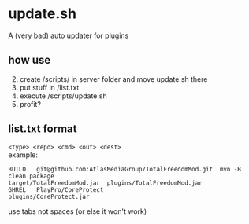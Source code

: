 # update.sh
A (very bad) auto updater for plugins

## how use
2. create /scripts/ in server folder and move update.sh there
1. put stuff in /list.txt
3. execute /scripts/update.sh
4. profit?


## list.txt format
`<type> <repo> <cmd> <out> <dest>`  
example:
```FETCH	https://ci.plex.us.org/job/Scissors/job/main/lastSuccessfulBuild/artifact/build/libs/Scissors-1.17.1-R0.1-SNAPSHOT.jar										server.jar
BUILD	git@github.com:AtlasMediaGroup/TotalFreedomMod.git	mvn -B clean package														target/TotalFreedomMod.jar	plugins/TotalFreedomMod.jar
GHREL	PlayPro/CoreProtect																																			plugins/CoreProtect.jar
```  
use tabs not spaces (or else it won't work)